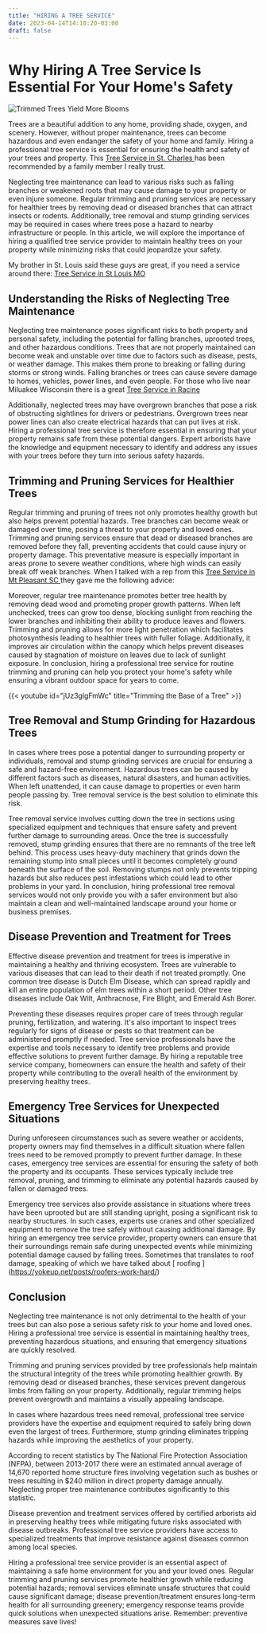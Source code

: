```yaml
---
title: "HIRING A TREE SERVICE"
date: 2023-04-14T14:10:20-03:00
draft: false
---
```


# Why Hiring A Tree Service Is Essential For Your Home's Safety

![Trimmed Trees Yield More Blooms](/blooming-trees-are-a-sight-to-behold---removal-will-not-be-necessary.jpg)

Trees are a beautiful addition to any home, providing shade, oxygen, and scenery. However, without proper maintenance, trees can become hazardous and even endanger the safety of your home and family. Hiring a professional tree service is essential for ensuring the health and safety of your trees and property. This [Tree Service in St. Charles ](https://www.stcharlestrees.com) has been recommended by a family member I really trust.

Neglecting tree maintenance can lead to various risks such as falling branches or weakened roots that may cause damage to your property or even injure someone. Regular trimming and pruning services are necessary for healthier trees by removing dead or diseased branches that can attract insects or rodents. Additionally, tree removal and stump grinding services may be required in cases where trees pose a hazard to nearby infrastructure or people. In this article, we will explore the importance of hiring a qualified tree service provider to maintain healthy trees on your property while minimizing risks that could jeopardize your safety.

My brother in St. Louis said these guys are great, if you need a service around there: [Tree Service in St Louis MO ](https://stlouis-trees.com/)

## Understanding the Risks of Neglecting Tree Maintenance

Neglecting tree maintenance poses significant risks to both property and personal safety, including the potential for falling branches, uprooted trees, and other hazardous conditions. Trees that are not properly maintained can become weak and unstable over time due to factors such as disease, pests, or weather damage. This makes them prone to breaking or falling during storms or strong winds. Falling branches or trees can cause severe damage to homes, vehicles, power lines, and even people. For those who live near Miluakee Wisconsin there is a great [Tree Service in Racine ](https://racinetrees.com)

Additionally, neglected trees may have overgrown branches that pose a risk of obstructing sightlines for drivers or pedestrians. Overgrown trees near power lines can also create electrical hazards that can put lives at risk. Hiring a professional tree service is therefore essential in ensuring that your property remains safe from these potential dangers. Expert arborists have the knowledge and equipment necessary to identify and address any issues with your trees before they turn into serious safety hazards.

## Trimming and Pruning Services for Healthier Trees

Regular trimming and pruning of trees not only promotes healthy growth but also helps prevent potential hazards. Tree branches can become weak or damaged over time, posing a threat to your property and loved ones. Trimming and pruning services ensure that dead or diseased branches are removed before they fall, preventing accidents that could cause injury or property damage. This preventative measure is especially important in areas prone to severe weather conditions, where high winds can easily break off weak branches. When I talked with a rep from this [Tree Service in Mt Pleasant SC ](https://mtpleasant-trees.com) they gave me the following advice:

Moreover, regular tree maintenance promotes better tree health by removing dead wood and promoting proper growth patterns. When left unchecked, trees can grow too dense, blocking sunlight from reaching the lower branches and inhibiting their ability to produce leaves and flowers. Trimming and pruning allows for more light penetration which facilitates photosynthesis leading to healthier trees with fuller foliage. Additionally, it improves air circulation within the canopy which helps prevent diseases caused by stagnation of moisture on leaves due to lack of sunlight exposure. In conclusion, hiring a professional tree service for routine trimming and pruning can help you protect your home's safety while ensuring a vibrant outdoor space for years to come.

{{< youtube id="jUz3glgFmWc" title="Trimming the Base of a Tree" >}}

## Tree Removal and Stump Grinding for Hazardous Trees

In cases where trees pose a potential danger to surrounding property or individuals, removal and stump grinding services are crucial for ensuring a safe and hazard-free environment. Hazardous trees can be caused by different factors such as diseases, natural disasters, and human activities. When left unattended, it can cause damage to properties or even harm people passing by. Tree removal service is the best solution to eliminate this risk.

Tree removal service involves cutting down the tree in sections using specialized equipment and techniques that ensure safety and prevent further damage to surrounding areas. Once the tree is successfully removed, stump grinding ensures that there are no remnants of the tree left behind. This process uses heavy-duty machinery that grinds down the remaining stump into small pieces until it becomes completely ground beneath the surface of the soil. Removing stumps not only prevents tripping hazards but also reduces pest infestations which could lead to other problems in your yard. In conclusion, hiring professional tree removal services would not only provide you with a safer environment but also maintain a clean and well-maintained landscape around your home or business premises.

## Disease Prevention and Treatment for Trees

Effective disease prevention and treatment for trees is imperative in maintaining a healthy and thriving ecosystem. Trees are vulnerable to various diseases that can lead to their death if not treated promptly. One common tree disease is Dutch Elm Disease, which can spread rapidly and kill an entire population of elm trees within a short period. Other tree diseases include Oak Wilt, Anthracnose, Fire Blight, and Emerald Ash Borer.

Preventing these diseases requires proper care of trees through regular pruning, fertilization, and watering. It's also important to inspect trees regularly for signs of disease or pests so that treatment can be administered promptly if needed. Tree service professionals have the expertise and tools necessary to identify tree problems and provide effective solutions to prevent further damage. By hiring a reputable tree service company, homeowners can ensure the health and safety of their property while contributing to the overall health of the environment by preserving healthy trees.

## Emergency Tree Services for Unexpected Situations

During unforeseen circumstances such as severe weather or accidents, property owners may find themselves in a difficult situation where fallen trees need to be removed promptly to prevent further damage. In these cases, emergency tree services are essential for ensuring the safety of both the property and its occupants. These services typically include tree removal, pruning, and trimming to eliminate any potential hazards caused by fallen or damaged trees.

Emergency tree services also provide assistance in situations where trees have been uprooted but are still standing upright, posing a significant risk to nearby structures. In such cases, experts use cranes and other specialized equipment to remove the tree safely without causing additional damage. By hiring an emergency tree service provider, property owners can ensure that their surroundings remain safe during unexpected events while minimizing potential damage caused by falling trees.  Sometimes that translates to roof damage, speaking of which we have talked about [ roofing ] (https://yokeup.net/posts/roofers-work-hard/)

## Conclusion

Neglecting tree maintenance is not only detrimental to the health of your trees but can also pose a serious safety risk to your home and loved ones. Hiring a professional tree service is essential in maintaining healthy trees, preventing hazardous situations, and ensuring that emergency situations are quickly resolved.

Trimming and pruning services provided by tree professionals help maintain the structural integrity of the trees while promoting healthier growth. By removing dead or diseased branches, these services prevent dangerous limbs from falling on your property. Additionally, regular trimming helps prevent overgrowth and maintains a visually appealing landscape.

In cases where hazardous trees need removal, professional tree service providers have the expertise and equipment required to safely bring down even the largest of trees. Furthermore, stump grinding eliminates tripping hazards while improving the aesthetics of your property.

According to recent statistics by The National Fire Protection Association (NFPA), between 2013-2017 there were an estimated annual average of 14,670 reported home structure fires involving vegetation such as bushes or trees resulting in $240 million in direct property damage annually. Neglecting proper tree maintenance contributes significantly to this statistic.

Disease prevention and treatment services offered by certified arborists aid in preserving healthy trees while mitigating future risks associated with disease outbreaks. Professional tree service providers have access to specialized treatments that improve resistance against diseases common among local species.

Hiring a professional tree service provider is an essential aspect of maintaining a safe home environment for you and your loved ones. Regular trimming and pruning services promote healthier growth while reducing potential hazards; removal services eliminate unsafe structures that could cause significant damage; disease prevention/treatment ensures long-term health for all surrounding greenery; emergency response teams provide quick solutions when unexpected situations arise. Remember: preventive measures save lives!

